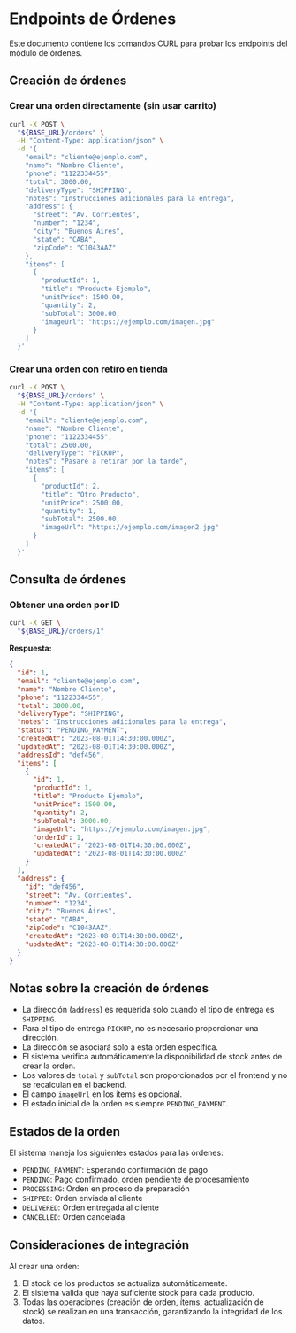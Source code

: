 # Endpoints de Órdenes

Este documento contiene los comandos CURL para probar los endpoints del módulo de órdenes.

## Creación de órdenes

### Crear una orden directamente (sin usar carrito)
```bash
curl -X POST \
  "${BASE_URL}/orders" \
  -H "Content-Type: application/json" \
  -d '{
    "email": "cliente@ejemplo.com",
    "name": "Nombre Cliente",
    "phone": "1122334455",
    "total": 3000.00,
    "deliveryType": "SHIPPING",
    "notes": "Instrucciones adicionales para la entrega",
    "address": {
      "street": "Av. Corrientes",
      "number": "1234",
      "city": "Buenos Aires",
      "state": "CABA",
      "zipCode": "C1043AAZ"
    },
    "items": [
      {
        "productId": 1,
        "title": "Producto Ejemplo",
        "unitPrice": 1500.00,
        "quantity": 2,
        "subTotal": 3000.00,
        "imageUrl": "https://ejemplo.com/imagen.jpg"
      }
    ]
  }'
```

### Crear una orden con retiro en tienda
```bash
curl -X POST \
  "${BASE_URL}/orders" \
  -H "Content-Type: application/json" \
  -d '{
    "email": "cliente@ejemplo.com",
    "name": "Nombre Cliente",
    "phone": "1122334455",
    "total": 2500.00,
    "deliveryType": "PICKUP",
    "notes": "Pasaré a retirar por la tarde",
    "items": [
      {
        "productId": 2,
        "title": "Otro Producto",
        "unitPrice": 2500.00,
        "quantity": 1,
        "subTotal": 2500.00,
        "imageUrl": "https://ejemplo.com/imagen2.jpg"
      }
    ]
  }'
```

## Consulta de órdenes

### Obtener una orden por ID
```bash
curl -X GET \
  "${BASE_URL}/orders/1"
```

**Respuesta:**
```json
{
  "id": 1,
  "email": "cliente@ejemplo.com",
  "name": "Nombre Cliente",
  "phone": "1122334455",
  "total": 3000.00,
  "deliveryType": "SHIPPING",
  "notes": "Instrucciones adicionales para la entrega",
  "status": "PENDING_PAYMENT",
  "createdAt": "2023-08-01T14:30:00.000Z",
  "updatedAt": "2023-08-01T14:30:00.000Z",
  "addressId": "def456",
  "items": [
    {
      "id": 1,
      "productId": 1,
      "title": "Producto Ejemplo",
      "unitPrice": 1500.00,
      "quantity": 2,
      "subTotal": 3000.00,
      "imageUrl": "https://ejemplo.com/imagen.jpg",
      "orderId": 1,
      "createdAt": "2023-08-01T14:30:00.000Z",
      "updatedAt": "2023-08-01T14:30:00.000Z"
    }
  ],
  "address": {
    "id": "def456",
    "street": "Av. Corrientes",
    "number": "1234",
    "city": "Buenos Aires",
    "state": "CABA",
    "zipCode": "C1043AAZ",
    "createdAt": "2023-08-01T14:30:00.000Z",
    "updatedAt": "2023-08-01T14:30:00.000Z"
  }
}
```

## Notas sobre la creación de órdenes

- La dirección (`address`) es requerida solo cuando el tipo de entrega es `SHIPPING`.
- Para el tipo de entrega `PICKUP`, no es necesario proporcionar una dirección.
- La dirección se asociará solo a esta orden específica.
- El sistema verifica automáticamente la disponibilidad de stock antes de crear la orden.
- Los valores de `total` y `subTotal` son proporcionados por el frontend y no se recalculan en el backend.
- El campo `imageUrl` en los items es opcional.
- El estado inicial de la orden es siempre `PENDING_PAYMENT`.

## Estados de la orden

El sistema maneja los siguientes estados para las órdenes:

- `PENDING_PAYMENT`: Esperando confirmación de pago
- `PENDING`: Pago confirmado, orden pendiente de procesamiento
- `PROCESSING`: Orden en proceso de preparación
- `SHIPPED`: Orden enviada al cliente
- `DELIVERED`: Orden entregada al cliente
- `CANCELLED`: Orden cancelada

## Consideraciones de integración

Al crear una orden:

1. El stock de los productos se actualiza automáticamente.
2. El sistema valida que haya suficiente stock para cada producto.
3. Todas las operaciones (creación de orden, ítems, actualización de stock) se realizan en una transacción, garantizando la integridad de los datos. 
